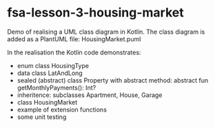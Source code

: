 # fsa-lesson-3-housing-market
Demo of realising a UML class diagram in Kotlin.
The class diagram is added as a PlantUML file: HousingMarket.puml

In the realisation the Kotlin code demonstrates:
- enum class HousingType
- data class LatAndLong
- sealed (abstract) class Property with abstract method: abstract fun getMonthlyPayments(): Int?
- inheritence: subclasses Apartment, House, Garage
- class HousingMarket
- example of extension functions
- some unit testing
